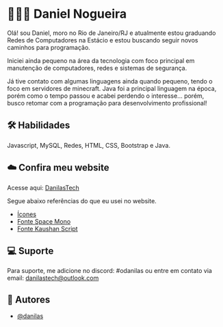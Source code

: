 
# 🧑🏾‍🦱 Daniel Nogueira

Olá! sou Daniel, moro no Rio de Janeiro/RJ e atualmente estou graduando Redes de Computadores na Estácio e estou buscando seguir novos caminhos para programação. 

Iniciei ainda pequeno na área da tecnologia com foco principal em manutenção de computadores, redes e sistemas de segurança. 

Já tive contato com algumas linguagens ainda quando pequeno, tendo o foco em servidores de minecraft. Java foi a principal linguagem na época, porém como o tempo passou e acabei perdendo o interesse... porém, busco retomar com a programação para desenvolvimento profissional!




## 🛠 Habilidades
Javascript, MySQL, Redes, HTML, CSS, Bootstrap e Java.



## ☁️ Confira meu website

Acesse aqui: [DanilasTech](https://danilas.vercel.app/)

Segue abaixo referências do que eu usei no website.
 - [Ícones](https://icomoon.io/)
 - [Fonte Space Mono](https://fonts.google.com/specimen/Space+Mono?query=space+mono)
 - [Fonte Kaushan Script](https://fonts.google.com/specimen/Kaushan+Script?query=kau)


## 💻 Suporte

Para suporte, me adicione no discord: #odanilas ou entre em contato via email: danilastech@outlook.com


## 👤 Autores

- [@danilas](https://www.github.com/odanilas)

